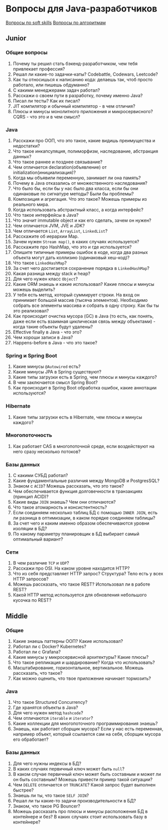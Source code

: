 # Вопросы для Java-разработчиков

[Вопросы по soft skills](/questions/softskills.md)
[Вопросы по алгоритмам](/questions/algorithms.md)

## Junior

### Общие вопросы

1. Почему ты решил стать бэкенд-разработчиком, чем тебя привлекает профессия?
1. Решал ли какие-то задачки-каты? Codebattle, Codewars, Leetcode?
1. Как ты относишься к написанию кода: делаешь так, чтоб просто работало, или пишешь обдуманно?
1. С какими менеджерами задач работал?
1. Расскажи о своем пути в разработку, почему именно Java?
1. Писал ли тесты? Как их писал?
1. JIT компилятор и обычный компилятор - в чем отличия?
1. Плюсы и минусы монолитного приложения и микросервисного?
CQRS - что это и в чем смысл?

### Java

1. Расскажи про ООП, что это такое, какие видишь преимущества и недостатки?
1. Что такое инкапсуляция, полиморфизм, наследование, абстракция данных?
1. Что такое раннее и позднее связывание?
1. Чем отличается declaration(объявление) от initialization(инициализация)?
1. Когда мы объявили переменную, занимает ли она память?
1. Почему в Java отказались от множественного наследования?
1. Что было бы, если бы у нас было два класса, если бы они одинаковые по сигнатуре методы? Были бы проблемы?
1. Композиция и агрегация. Что это такое? Можешь примеры из реального мира.
1. Когда использовать абстрактный класс, а когда интерфейс?
1. Что такое интерфейсы в Java?
1. Что значит immutable object и как его сделать, зачем он нужен?
1. Чем отличается JVM, JVE и JDK?
1. Чем отличается `List`, `ArrayList`, `LinkedList`?
1. Расскажите об иерархии Map.
1. Зачем нужен `Stream map()`, в каких случаях используется?
1. Расскажите про HashMap, что это и где используется?
1. Опишите типичные примеры ошибок в коде, когда два разных объекта могут дать коллизию (одинаковый хеш-код)?
1. Что такое `LinkedHashMap`?
1. За счет чего достигается сохранение порядка в `LinkedHashMap`?
1. Какая разница между stack и heap?
1. Для чего нужен класс `Object`?
1. Какие ORM знаешь и какие использовал? Какие плюсы и минусы можешь выделить?
1. У тебя есть метод, который суммирует строки. На вход он принимает большой массив (тысяча элементов). Необходимо собрать все элементы массива и собрать в одну строку. Как бы ты это реализовал?
1. Как происходит очистка мусора (GC) в Java (то есть, как понять, даже если есть взаимная циклическая связь между объектами) - когда такие объекты будут удалены?
1. Effective finally в Java - что это?
1. Чем хороши записи в Java?
1. Happens-before в Java - что это такое?


### Spring и Spring Boot

1. Какие минусы `@Autowired` есть?
1. Какие минусы JPA в Spring существуют?
1. Какие типы загрузки есть в Spring, чем плюсы и минусы каждого?
1. В чем заключается смысл Spring Boot?
1. Как происходит в Spring Boot обработка ошибок, какие аннотации используются?

### Hibernate

1. Какие типы загрузки есть в Hibernate, чем плюсы и минусы каждого?

### Многопоточность

1. Как работает CAS в многопоточной среде, если воздействуют на него сразу несколько потоков?


### Базы данных

1. С какими СУБД работал?
1. Какие фундаментальные различия между MongoDB и PostgresSQL?
1. Знаком с `ACID`? Можешь рассказать, что это такое?
1. Чем обеспечивается функция долговечности в транзакциях (принцип ACID)?
1. Какие виды `JOIN` знаешь? Чем они отличаются?
1. Что такое атомарность и консистентность?
1. Если соединяем несколько таблиц БД с помощью `INNER JOIN`, есть ли разница в оптимизации, в каком порядке соединяем таблицы?
1. За счет чего и каким именно образом обеспечиваются уровни изоляции в БД?
1. По какому параметру планировщик в БД выбирает самый оптимальный вариант?

### Сети

1. В чем различие `TCP` и `UDP`?
1. Расскажи про OSI. На каком уровне находится HTTP?
1. Что из себя представляет HTTP запрос? Структура? Тело есть у всех HTTP запросов?
1. Можешь рассказать, что такое REST? Использовал ли в работе REST?
1. Какой HTTP метод используется для обновления небольшого кусочка по REST?

## Middle

### Общие

1. Какие знаешь паттерны ООП? Какие использовал?
1. Работал ли с Docker? Kubernetes?
1. Работал ли с Grafana?
1. Какие минусы у микросервисной архитектуры? Какие плюсы?
1. Что такое репликация и шардирование? Когда что использовать?
1. Масштабирование, горизонтальное, вертикальное. Можешь рассказать, что такое?
1. Как можно оценить, что твое приложение начинает тормозить?

### Java

1. Что такое Structured Concurrency?
1. Где хранятся объекты в Java?
1. Для чего нужен метод `hashcode`?
1. Чем отличаются `iterable` и `iterator`?
1. Какие коллекции для многопоточного программирования знаешь?
1. Знаешь, как работает сборщик мусора? Если у нас есть переменная, например объект, который ссылается сам на себя, сборщик мусора его обработает?

### Базы данных

1. Для чего нужны индексы в БД?
1. В каких случаях первичный ключ может быть `null`?
1. В каком случае первичный ключ может быть составным и может ли он быть составным? Можешь привести пример такой ситуации?
1. Чем `DELETE` отличается от `TRUNCATE`? Какой запрос будет выполнен быстрее?
1. Знаешь ли ты, что такое `SELF JOIN`?
1. Решал ли ты какие-то задачи производительности в БД?
1. Знаком, что такое PG Bouncer?
1. Можешь рассказать про плюсы и минусы расположения БД в контейнере и без? В каких случаях стоит использовать базу в контейнере?
